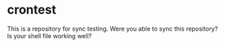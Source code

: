 # crontest

This is a repository for sync testing.
Were you able to sync this repository?
Is your shell file working well?
